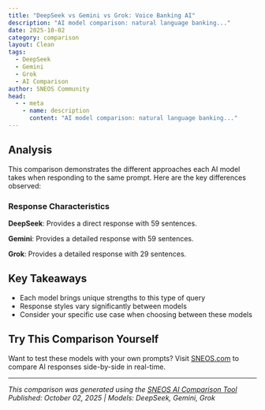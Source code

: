 ```yaml
---
title: "DeepSeek vs Gemini vs Grok: Voice Banking AI"
description: "AI model comparison: natural language banking..."
date: 2025-10-02
category: comparison
layout: Clean
tags:
  - DeepSeek
  - Gemini
  - Grok
  - AI Comparison
author: SNEOS Community
head:
  - - meta
    - name: description
      content: "AI model comparison: natural language banking..."
---
```


<ChatComparison
  title="DeepSeek vs Gemini vs Grok: Voice Banking AI"
  prompt="natural language banking"
  :responses='{
    "DeepSeek": "Of course. \u0022Natural language banking\u0022 refers to the use of everyday, conversational language to interact with banking services, instead of using complex financial jargon or navigating rigid menus.\n\nIt\u0027s the difference between:\n\n*   **Traditional:** Log in -\u003E Navigate to \u0022Bill Pay\u0022 -\u003E Select Payee -\u003E Enter Amount -\u003E Enter Date -\u003E Confirm.\n*   **Natural Language:** Typing or saying, ***\u0022Pay my $150 electric bill to ConEd next Friday.\u0022***\n\nThis is primarily powered by **AI and Natural Language Processing (NLP)** technologies that can understand, interpret, and act upon human language.\n\n---\n\n### How It Works: The Core Components\n\n1.  **Interface:** This can be a text-based chat (like in a banking app or website), a voice assistant (like Siri, Alexa, or Google Assistant integrated with your bank), or even a phone system.\n2.  **Natural Language Processing (NLP):** The AI breaks down your sentence to understand:\n    *   **Intent:** What you want to do (e.g., \u0022send money,\u0022 \u0022check balance,\u0022 \u0022dispute a transaction\u0022).\n    *   **Entities:** The key pieces of information (e.g., \u0060amount: $150\u0060, \u0060payee: ConEd\u0060, \u0060date: next Friday\u0060).\n3.  **Integration:** The system connects to your bank\u0027s secure backend systems (databases, payment processors) to execute the command.\n4.  **Response:** The system confirms the action in a conversational way, like, ***\u0022Okay, I\u0027ve scheduled a payment of $150 to ConEd for Friday, the 17th. Your account will be charged on that day.\u0022***\n\n---\n\n### Key Examples and Use Cases\n\n| Use Case | Traditional Way | Natural Language Way |\n| :--- | :--- | :--- |\n| **Check Balance** | Log in, navigate to \u0022Accounts,\u0022 find the correct account. | **\u0022What\u0027s my checking account balance?\u0022** |\n| **Transaction History** | Go to \u0022Transactions,\u0022 apply filters (date, merchant). | **\u0022Show me all my Starbucks purchases from last month.\u0022** |\n| **Send Money** | Go to \u0022Transfers,\u0022 enter details, confirm. | **\u0022Send $50 to Sarah for dinner last night.\u0022** |\n| **Bill Payment** | Navigate to \u0022Bill Pay,\u0022 select payee, enter details. | **\u0022Pay my $120 credit card bill.\u0022** |\n| **Financial Insights** | Manually analyze statements and spending categories. | **\u0022How much did I spend on groceries vs. dining out?\u0022** |\n| **Card Controls** | Find the \u0022Card Management\u0022 section, toggle settings. | **\u0022Lock my debit card.\u0022** / **\u0022I\u0027ve found my card, unlock it.\u0022** |\n| **Security** | Call customer service or search through FAQs. | **\u0022There\u0027s a suspicious $200 charge at a gas station in Texas.\u0022** |\n\n---\n\n### Benefits of Natural Language Banking\n\n*   **Accessibility:** Makes banking easier for everyone, especially those not tech-savvy or familiar with financial terminology.\n*   **Speed \u0026 Efficiency:** Completes tasks in seconds that might take minutes through menus.\n*   **Frictionless Customer Experience:** It feels more like a conversation with a helpful teller than a complex software transaction.\n*   **Deeper Financial Insights:** Allows users to ask complex, ad-hoc questions about their finances without needing to be a data analyst.\n*   **24/7 Availability:** Provides instant support and service outside of branch hours.\n\n---\n\n### Challenges and Considerations\n\n*   **Privacy and Security:** Handling financial data via voice or text requires extremely robust security and authentication (e.g., voice biometrics, multi-factor authentication).\n*   **Understanding Nuance:** AI must correctly understand slang, regional dialects, and ambiguous requests (e.g., \u0022move some money to my savings\u0022).\n*   **Error Handling:** The system must gracefully handle misunderstandings and ask clarifying questions without frustrating the user.\n*   **Regulatory Compliance:** All actions must still comply with financial regulations (e.g., confirming terms for large transfers).\n*   **User Trust:** People need to feel confident that the AI will execute their commands accurately.\n\n---\n\n### The Future of Natural Language Banking\n\nThis is just the beginning. The future points towards:\n\n*   **Proactive Assistants:** Your bank\u0027s AI not just answering questions, but offering advice. *\u0022You\u0027ve spent more on dining out this month. Would you like to move $100 to your savings goal to stay on track?\u0022*\n*   **Hyper-Personalization:** The assistant learns your habits and preferences to provide tailored insights and suggestions.\n*   **Seamless Omnichannel Experience:** Starting a conversation on your smart speaker at home and continuing it seamlessly in your car or mobile app.\n*   **Integration with Broader Finance:** The assistant will manage not just your bank account, but your entire financial life\u2014investments, insurance, loans\u2014all through simple conversation.\n\nIn essence, natural language banking is about making the bank an intelligent, conversational partner in managing your money, rather than just a digital vault you have to figure out how to open.",
    "Gemini": "Natural Language Banking (NLB) refers to the use of **Natural Language Processing (NLP) and Artificial Intelligence (AI) to allow customers to interact with their bank accounts and services using conversational language.**  Instead of relying on traditional methods like navigating a website, mobile app menus, or pressing buttons on a phone, NLB allows users to communicate in a more natural and intuitive way, like they would with a human.\n\nHere\u0027s a breakdown of what that entails and its implications:\n\n**Key Components and Technologies:**\n\n*   **Natural Language Processing (NLP):**  The core technology that enables computers to understand, interpret, and generate human language.  Key aspects include:\n    *   **Natural Language Understanding (NLU):**  Allows the system to decipher the meaning and intent of a customer\u0027s request.\n    *   **Natural Language Generation (NLG):** Enables the system to respond in a coherent and contextually relevant way.\n*   **Machine Learning (ML):**  Used to train the NLP models, allowing them to improve their accuracy and understanding over time by learning from data.\n*   **Chatbots and Virtual Assistants:**  The most common interface for NLB, providing a conversational interface for customers to interact with.\n*   **Voice Recognition (Speech-to-Text):** Converts spoken words into text for processing by the NLP engine.\n*   **Text-to-Speech:** Converts the system\u0027s responses into spoken words, allowing for voice-based interactions.\n*   **Knowledge Base:** A repository of information about the bank\u0027s products, services, policies, and FAQs that the NLB system can access to provide answers.\n*   **APIs (Application Programming Interfaces):** Connect the NLB system to the bank\u0027s core banking systems, allowing it to access account data, process transactions, and perform other actions.\n\n**Functionality and Applications of NLB:**\n\n*   **Account Information:**\n    *   Checking account balances (\u0022What\u0027s my checking balance?\u0022)\n    *   Viewing recent transactions (\u0022Show me my last 5 transactions.\u0022)\n    *   Downloading statements (\u0022Download my statement for June.\u0022)\n*   **Money Transfers:**\n    *   Transferring funds between accounts (\u0022Transfer $50 from checking to savings.\u0022)\n    *   Paying bills (\u0022Pay my electricity bill.\u0022)\n    *   Sending money to friends/family (\u0022Send $20 to John Smith.\u0022)\n*   **Customer Support:**\n    *   Answering frequently asked questions (\u0022What\u0027s your routing number?\u0022)\n    *   Helping customers reset passwords.\n    *   Providing information about products and services.\n    *   Routing complex issues to human agents.\n*   **Financial Advice (with limitations):**\n    *   Providing insights into spending habits (\u0022How much did I spend on groceries last month?\u0022)\n    *   Offering basic budgeting advice.  *Note:  This is a more complex and regulated area.*\n*   **Account Management:**\n    *   Updating personal information (\u0022Change my address.\u0022)\n    *   Ordering new checks.\n    *   Reporting a lost or stolen card.\n*   **Opening New Accounts:**\n    * Assisting customers with the application process through guided conversations.\n\n**Benefits of Natural Language Banking:**\n\n*   **Improved Customer Experience:** More convenient and intuitive than traditional banking methods.  24/7 availability.\n*   **Increased Efficiency:**  Automates routine tasks, freeing up human agents to handle more complex issues.\n*   **Reduced Costs:**  Decreases the need for large customer service teams.\n*   **Personalized Service:**  Can provide personalized recommendations and insights based on customer data.\n*   **Enhanced Accessibility:**  Can be used by people with disabilities who may find traditional banking methods difficult.\n*   **Better Data Insights:**  The system can analyze conversations to identify trends and improve services.\n*   **Increased Engagement:** Interacting with a chatbot can be more engaging than filling out forms.\n\n**Challenges and Considerations:**\n\n*   **Security:** Protecting sensitive customer data is paramount.  Strong authentication and encryption are essential.\n*   **Accuracy:**  The system needs to be highly accurate in understanding customer requests and providing correct information.\n*   **Bias:**  NLP models can inherit biases from the data they are trained on, which can lead to unfair or discriminatory outcomes.\n*   **Complexity:**  Handling complex or nuanced requests can be challenging.\n*   **Trust and Transparency:**  Customers need to trust that the system is secure and reliable.  Clear communication about how the system works is important.\n*   **Regulation:**  The financial industry is heavily regulated, and NLB systems need to comply with all applicable laws and regulations.\n*   **Integration:**  Integrating NLB systems with existing banking infrastructure can be complex.\n*   **Maintenance:**  NLP models need to be constantly updated and retrained to maintain accuracy and adapt to changing language patterns.\n\n**Examples of NLB in Action:**\n\n*   **Bank of America\u0027s Erica:** A virtual assistant that helps customers manage their accounts, pay bills, and get financial advice.\n*   **Capital One\u0027s Eno:**  A chatbot that provides customers with account information and helps them track their spending.\n*   Many other banks are developing and deploying their own NLB solutions, often integrating with messaging platforms like Facebook Messenger or WhatsApp.\n\n**The Future of NLB:**\n\nNLB is expected to become increasingly prevalent in the banking industry.  Future trends include:\n\n*   **More sophisticated AI:**  NLP models will become more accurate and capable of handling more complex requests.\n*   **Personalized financial advice:**  NLB systems will be able to provide more personalized financial advice based on individual customer circumstances. *Heavily regulated*\n*   **Integration with other technologies:**  NLB will be integrated with other technologies, such as biometric authentication and blockchain.\n*   **Wider adoption:**  NLB will be adopted by more banks and financial institutions, becoming a standard feature of the banking experience.\n*   **Proactive assistance:** Instead of waiting for customers to initiate contact, NLB systems will proactively offer assistance based on customer activity and needs.  For example, alerting a customer about unusual transaction patterns.\n\nIn conclusion, Natural Language Banking represents a significant shift in how customers interact with their banks. By leveraging the power of NLP and AI, banks can provide a more convenient, efficient, and personalized banking experience.  While there are challenges to overcome, the benefits of NLB are clear, and it is poised to play a major role in the future of banking.\n",
    "Grok": "Natural Language Banking (NLB) refers to the integration of natural language processing (NLP) technologies into banking systems and services to facilitate communication between banks and customers using everyday human language. This technology enables more intuitive, user-friendly interactions through chatbots, virtual assistants, and voice-enabled systems, streamlining various banking processes.\n\n### Key Aspects of Natural Language Banking:\n1. **Natural Language Processing (NLP):**\n   - NLP is a branch of artificial intelligence (AI) that helps machines understand, interpret, and respond to human language in a meaningful way.\n   - In banking, NLP can analyze customer queries, extract intent, and provide relevant responses or actions.\n   \n2. **Applications in Banking:**\n   - **Chatbots and Virtual Assistants:** Customers can ask questions like \u0022What\u2019s my account balance?\u0022 or \u0022How do I transfer money?\u0022 and receive instant responses in natural language.\n   - **Voice Banking:** Through voice assistants like Amazon Alexa or Google Assistant, users can perform banking tasks hands-free, such as checking balances or paying bills.\n   - **Customer Support:** NLP systems can handle routine inquiries, reducing wait times and improving customer experience.\n   - **Fraud Detection:** Analyzing communication patterns to detect suspicious activities or phishing attempts.\n   - **Personalized Financial Advice:** Using natural language to provide tailored investment or savings advice based on customer data.\n\n3. **Benefits:**\n   - **Improved Customer Experience:** Customers can interact with banking services using conversational language, making the process more accessible.\n   - **24/7 Availability:** Automated systems can assist customers at any time without the need for human intervention.\n   - **Cost Efficiency:** Reduces the need for large customer service teams by automating repetitive tasks.\n   - **Multilingual Support:** NLP can cater to customers in multiple languages, expanding reach.\n\n4. **Challenges:**\n   - **Accuracy and Context Understanding:** NLP systems may struggle with complex queries, slang, or ambiguous language.\n   - **Security and Privacy:** Handling sensitive financial data requires robust encryption and compliance with regulations like GDPR.\n   - **Cultural Nuances:** Understanding regional dialects or cultural differences in communication can be difficult for AI systems.\n\n5. **Examples of NLB in Action:**\n   - Bank of America\u2019s virtual assistant, **Erica**, helps customers with tasks like bill payments, transaction history, and financial insights using natural language.\n   - Wells Fargo uses predictive text and voice recognition to allow customers to interact seamlessly with their accounts.\n   - Many banks integrate with platforms like Siri or Google Assistant to enable voice commands for basic banking tasks.\n\nIn summary, natural language banking is transforming how customers interact with financial institutions by making services more conversational, efficient, and accessible. As NLP technology continues to evolve, its adoption in banking is expected to grow, offering even more sophisticated and personalized experiences. If you\u0027re looking for specific examples or implementations, feel free to ask!"
  }'
  published-date="12:53"
/>

## Analysis

This comparison demonstrates the different approaches each AI model takes when responding to the same prompt. Here are the key differences observed:

### Response Characteristics

**DeepSeek**: Provides a direct response with 59 sentences. 

**Gemini**: Provides a detailed response with 59 sentences. 

**Grok**: Provides a detailed response with 29 sentences. 

## Key Takeaways

- Each model brings unique strengths to this type of query
- Response styles vary significantly between models
- Consider your specific use case when choosing between these models

## Try This Comparison Yourself

Want to test these models with your own prompts? Visit [SNEOS.com](https://sneos.com) to compare AI responses side-by-side in real-time.

---

*This comparison was generated using the [SNEOS AI Comparison Tool](https://sneos.com)*
*Published: October 02, 2025 | Models: DeepSeek, Gemini, Grok*
